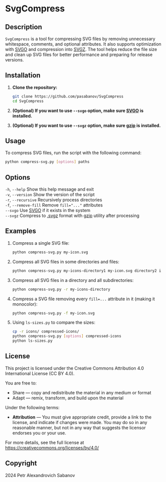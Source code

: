 # SvgCompress

## Description

`SvgCompress` is a tool for compressing SVG files by removing unnecessary whitespace, comments, and optional attributes. It also supports optimization with [SVGO](https://github.com/svg/svgo) and compression into [SVGZ](https://ru.wikipedia.org/wiki/SVG#SVGZ). The tool helps reduce the file size and clean up SVG files for better performance and preparing for release versions.

## Installation

1. **Clone the repository:**

    ```sh
    git clone https://github.com/pasabanov/SvgCompress
    cd SvgCompress
    ```

2. **(Optional) If you want to use `--svgo` option, make sure [SVGO](https://github.com/svg/svgo) is installed.**

3. **(Optional) If you want to use `--svgz` option, make sure [gzip](https://www.gnu.org/software/gzip/) is installed.**

## Usage

To compress SVG files, run the script with the following command:

```sh
python compress-svg.py [options] paths
```

## Options

`-h`, `--help` Show this help message and exit  
`-v`, `--version` Show the version of the script  
`-r`, `--recursive` Recursively process directories  
`-f`, `--remove-fill` Remove `fill="..."` attributes  
`--svgo` Use [SVGO](https://github.com/svg/svgo) if it exists in the system  
`--svgz` Compress to [.svgz](https://ru.wikipedia.org/wiki/SVG#SVGZ) format with [gzip](https://www.gnu.org/software/gzip/) utility after processing

## Examples
1. Compress a single SVG file:
    ```sh
    python compress-svg.py my-icon.svg
    ```
2. Compress all SVG files in some directories and files:
    ```sh
    python compress-svg.py my-icons-directory1 my-icon.svg directory2 icon2.svg
    ```
3. Compress all SVG files in a directory and all subdirectories:
    ```sh
    python compress-svg.py -r my-icons-directory
   ```
4. Compress a SVG file removing every `fill=...` attribute in it (making it monocolor):
    ```sh
    python compress-svg.py -f my-icon.svg
    ```
5. Using `ls-sizes.py` to compare the sizes:
    ```sh
    cp -r icons/ compressed-icons/
    python compress-svg.py [options] compressed-icons
    python ls-sizes.py
    ```

## License

This project is licensed under the Creative Commons Attribution 4.0 International License (CC BY 4.0).

You are free to:
- Share — copy and redistribute the material in any medium or format
- Adapt — remix, transform, and build upon the material

Under the following terms:
- **Attribution** — You must give appropriate credit, provide a link to the license, and indicate if changes were made. You may do so in any reasonable manner, but not in any way that suggests the licensor endorses you or your use.

For more details, see the full license at https://creativecommons.org/licenses/by/4.0/

## Copyright
2024 Petr Alexandrovich Sabanov